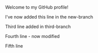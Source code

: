 Welcome to my GitHub profile!

I've now added this line in the new-branch

Third line added in third-branch

Fourth line - now modified

Fifth line
